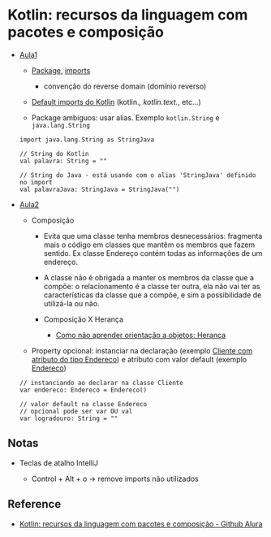 # Kotlin: recursos da linguagem com pacotes e composição

  - [Aula1](src/main/kotlin/br/com/alura/bytebank/aula1/main.kt)
    
    - [Package](https://kotlinlang.org/docs/packages.html), [imports](https://kotlinlang.org/docs/packages.html#imports)
      - convenção do reverse domain (domínio reverso)
        
    - [Default imports do Kotlin](https://kotlinlang.org/docs/packages.html#default-imports) (kotlin.*, kotlin.text.*, etc...)
      
    - Package ambíguos: usar alias. Exemplo ```kotlin.String``` e ```java.lang.String```
    ```    
    import java.lang.String as StringJava
    
    // String do Kotlin
    val palavra: String = ""    
    
    // String do Java - está usando com o alias 'StringJava' definido no import
    val palavraJava: StringJava = StringJava("") 
    
    ```

  - [Aula2](src/main/kotlin/br/com/alura/bytebank/aula2/main.kt)
    - Composição
      
      - Evita que uma classe tenha membros desnecessários: fragmenta mais o código em classes que mantêm os membros que fazem sentido. Ex classe Endereço contém todas as informações de um endereço.  
        
      - A classe não é obrigada a manter os membros da classe que a compõe: o relacionamento é a classe ter outra, ela não vai ter as características da classe que a compõe, e sim a possibilidade de utilizá-la ou não.

      - Composição X Herança

        - [Como não aprender orientação a objetos: Herança](https://blog.caelum.com.br/como-nao-aprender-orientacao-a-objetos-heranca/)    
      
    - Property opcional: instanciar na declaração (exemplo [Cliente com atributo do tipo Endereco](src/main/kotlin/br/com/alura/bytebank/aula2/modelo/Cliente.kt)) e atributo com valor default (exemplo [Endereco](src/main/kotlin/br/com/alura/bytebank/aula2/modelo/Endereco.kt))
      
    ```
    // instanciando ao declarar na classe Cliente
    var endereco: Endereco = Endereco()
    
    // valor default na classe Endereco 
    // opcional pode ser var OU val
    var logradouro: String = ""
    
    ```

## Notas

  - Teclas de atalho IntelliJ
    
    - Control + Alt + o -> remove imports não utilizados

## Reference

- [Kotlin: recursos da linguagem com pacotes e composição - Github Alura](https://github.com/alura-cursos/kotlin-pacotes-composicao-objects)
